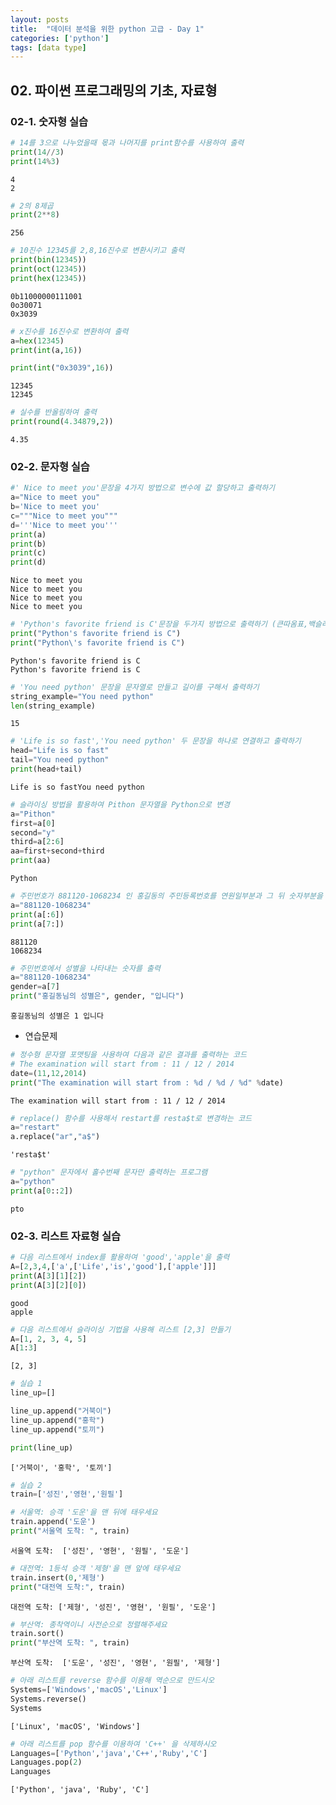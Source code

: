 ```yaml
---
layout: posts
title:  "데이터 분석을 위한 python 고급 - Day 1"
categories: ['python']
tags: [data type]
---
```




## 02. 파이썬 프로그래밍의 기초, 자료형

### 02-1. 숫자형 실습


```python
# 14를 3으로 나누었을때 몫과 나머지를 print함수를 사용하여 출력
print(14//3)
print(14%3)
```

    4
    2
    


```python
# 2의 8제곱
print(2**8)
```

    256
    


```python
# 10진수 12345를 2,8,16진수로 변환시키고 출력
print(bin(12345))
print(oct(12345))
print(hex(12345))
```

    0b11000000111001
    0o30071
    0x3039
    


```python
# x진수를 16진수로 변환하여 출력
a=hex(12345)
print(int(a,16))

print(int("0x3039",16))
```

    12345
    12345
    


```python
# 실수를 반올림하여 출력
print(round(4.34879,2))
```

    4.35
    

### 02-2. 문자형 실습


```python
#' Nice to meet you'문장을 4가지 방법으로 변수에 값 할당하고 출력하기
a="Nice to meet you"
b='Nice to meet you'
c="""Nice to meet you"""
d='''Nice to meet you'''
print(a)
print(b)
print(c)
print(d)
```

    Nice to meet you
    Nice to meet you
    Nice to meet you
    Nice to meet you
    


```python
# 'Python's favorite friend is C'문장을 두가지 방법으로 출력하기 (큰따옴표,백슬래시)
print("Python's favorite friend is C")
print("Python\'s favorite friend is C")
```

    Python's favorite friend is C
    Python's favorite friend is C
    


```python
# 'You need python' 문장을 문자열로 만들고 길이를 구해서 출력하기
string_example="You need python"
len(string_example)
```




    15




```python
# 'Life is so fast','You need python' 두 문장을 하나로 연결하고 출력하기
head="Life is so fast"
tail="You need python"
print(head+tail)
```

    Life is so fastYou need python
    


```python
# 슬라이싱 방법을 활용하여 Pithon 문자열을 Python으로 변경
a="Pithon"
first=a[0]
second="y"
third=a[2:6]
aa=first+second+third
print(aa)
```

    Python
    


```python
# 주민번호가 881120-1068234 인 홍길동의 주민등록번호를 연원일부분과 그 뒤 숫자부분을 나누어 출력
a="881120-1068234"
print(a[:6])
print(a[7:])
```

    881120
    1068234
    


```python
# 주민번호에서 성별을 나타내는 숫자를 출력
a="881120-1068234"
gender=a[7]
print("홍길동님의 성별은", gender, "입니다")
```

    홍길동님의 성별은 1 입니다
    

- 연습문제


```python
# 정수형 문자열 포맷팅을 사용하여 다음과 같은 결과를 출력하는 코드
# The examination will start from : 11 / 12 / 2014
date=(11,12,2014)
print("The examination will start from : %d / %d / %d" %date)
```

    The examination will start from : 11 / 12 / 2014
    


```python
# replace() 함수를 사용해서 restart를 resta$t로 변경하는 코드
a="restart"
a.replace("ar","a$")
```




    'resta$t'




```python
# "python" 문자에서 홀수번째 문자만 출력하는 프로그램
a="python"
print(a[0::2])
```

    pto
    

### 02-3. 리스트 자료형 실습


```python
# 다음 리스트에서 index를 활용하여 'good','apple'을 출력
A=[2,3,4,['a',['Life','is','good'],['apple']]]
print(A[3][1][2])
print(A[3][2][0])
```

    good
    apple
    


```python
# 다음 리스트에서 슬라이싱 기법을 사용해 리스트 [2,3] 만들기
A=[1, 2, 3, 4, 5]
A[1:3]
```




    [2, 3]




```python
# 실습 1
line_up=[]
```


```python
line_up.append("거북이")
line_up.append("홍학")
line_up.append("토끼")
```


```python
print(line_up)
```

    ['거북이', '홍학', '토끼']
    


```python
# 실습 2
train=['성진','영현','원필']

# 서울역: 승객 '도운'을 맨 뒤에 태우세요
train.append('도운')
print("서울역 도착: ", train)
```

    서울역 도착:  ['성진', '영현', '원필', '도운']
    


```python
# 대전역: 1등석 승객 '제형'을 맨 앞에 태우세요
train.insert(0,'제형')
print("대전역 도착:", train)
```

    대전역 도착: ['제형', '성진', '영현', '원필', '도운']
    


```python
# 부산역: 종착역이니 사전순으로 정렬해주세요
train.sort()
print("부산역 도착: ", train)
```

    부산역 도착:  ['도운', '성진', '영현', '원필', '제형']
    


```python
# 아래 리스트를 reverse 함수를 이용해 역순으로 만드시오
Systems=['Windows','macOS','Linux']
Systems.reverse()
Systems
```




    ['Linux', 'macOS', 'Windows']




```python
# 아래 리스트를 pop 함수를 이용하여 'C++' 을 삭제하시오
Languages=['Python','java','C++','Ruby','C']
Languages.pop(2)
Languages
```




    ['Python', 'java', 'Ruby', 'C']




```python

```

